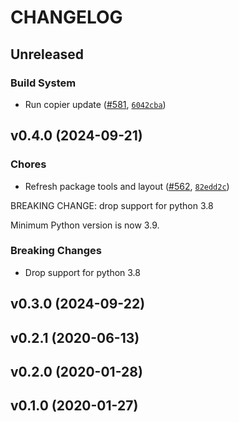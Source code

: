 # CHANGELOG


## Unreleased

### Build System

- Run copier update ([#581](https://github.com/MartinHjelmare/leicaimage/pull/581),
  [`6042cba`](https://github.com/MartinHjelmare/leicaimage/commit/6042cbaa4e676c831881286dd462401052651b88))


## v0.4.0 (2024-09-21)

### Chores

- Refresh package tools and layout ([#562](https://github.com/MartinHjelmare/leicaimage/pull/562),
  [`82edd2c`](https://github.com/MartinHjelmare/leicaimage/commit/82edd2c0b7646ba72beeeb6d007835d256ad915f))

BREAKING CHANGE: drop support for python 3.8

Minimum Python version is now 3.9.

### Breaking Changes

- Drop support for python 3.8


## v0.3.0 (2024-09-22)


## v0.2.1 (2020-06-13)


## v0.2.0 (2020-01-28)


## v0.1.0 (2020-01-27)
